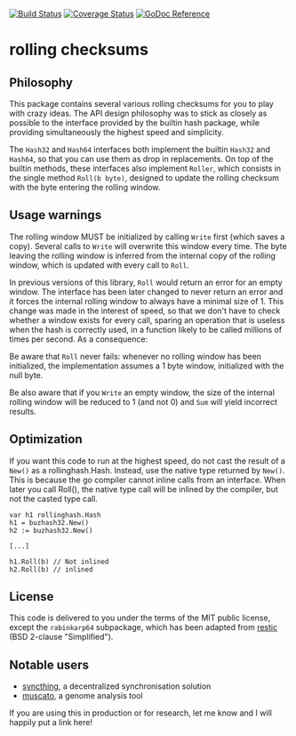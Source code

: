 [![Build Status](https://travis-ci.org/chmduquesne/rollinghash.svg?branch=master)](https://travis-ci.org/chmduquesne/rollinghash)
[![Coverage Status](https://coveralls.io/repos/github/chmduquesne/rollinghash/badge.svg?branch=master)](https://coveralls.io/github/chmduquesne/rollinghash?branch=master)
[![GoDoc Reference](http://godoc.org/github.com/chmduquesne/rollinghash?status.svg)](https://godoc.org/github.com/chmduquesne/rollinghash)

rolling checksums
=================

Philosophy
----------

This package contains several various rolling checksums for you to play
with crazy ideas. The API design philosophy was to stick as closely as
possible to the interface provided by the builtin hash package, while
providing simultaneously the highest speed and simplicity.

The `Hash32` and `Hash64` interfaces both implement the builtin `Hash32`
and `Hash64`, so that you can use them as drop in replacements. On top of
the builtin methods, these interfaces also implement `Roller`, which
consists in the single method `Roll(b byte)`, designed to update the
rolling checksum with the byte entering the rolling window.

Usage warnings
--------------

The rolling window MUST be initialized by calling `Write` first (which
saves a copy). Several calls to `Write` will overwrite this window every
time. The byte leaving the rolling window is inferred from the internal
copy of the rolling window, which is updated with every call to `Roll`.

In previous versions of this library, `Roll` would return an error for an
empty window. The interface has been later changed to never return an error
and it forces the internal rolling window to always have a minimal size of 1.
This change was made in the interest of speed, so that we don't have to
check whether a window exists for every call, sparing an operation that is
useless when the hash is correctly used, in a function likely to be called
millions of times per second. As a consequence:

Be aware that `Roll` never fails: whenever no rolling window has been
initialized, the implementation assumes a 1 byte window, initialized with
the null byte.

Be also aware that if you `Write` an empty window, the size of the
internal rolling window will be reduced to 1 (and not 0) and `Sum` will
yield incorrect results.

Optimization
------------

If you want this code to run at the highest speed, do not cast the result
of a `New()` as a rollinghash.Hash. Instead, use the native type returned
by `New()`. This is because the go compiler cannot inline calls from an
interface. When later you call Roll(), the native type call will be
inlined by the compiler, but not the casted type call.

```golang
var h1 rollinghash.Hash
h1 = buzhash32.New()
h2 := buzhash32.New()

[...]

h1.Roll(b) // Not inlined
h2.Roll(b) // inlined
```

License
-------

This code is delivered to you under the terms of the MIT public license,
except the `rabinkarp64` subpackage, which has been adapted from
[restic](https://github.com/restic/chunker) (BSD 2-clause "Simplified").

Notable users
-------------

* [syncthing](https://syncthing.net/), a decentralized synchronisation
  solution
* [muscato](https://github.com/kshedden/muscato), a genome analysis tool

If you are using this in production or for research, let me know and I
will happily put a link here!
